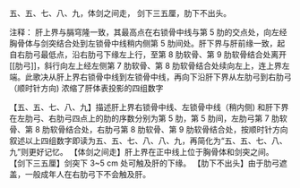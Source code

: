 五、五、七、八、九，体剑之间走，
剑下三五厘，肋下不出头。

注释：
肝上界与膈穹隆一致，其最高点在右锁骨中线与第 5 肋的交点处，向左经胸骨体与剑突结合处到左锁骨中线稍内侧第 5 肋间处。肝下界与肝前缘一致，起自右肋弓最低点，沿右肋弓下缘左上行，至第 8 肋软骨、第 9 肋软骨结合处离开[[肋弓]]，斜行向左上经左侧第 7 肋软骨、第 8 肋软骨结合处续向左上，连上界左端。此歌决从肝上界右锁骨中线到左锁骨中线，再向下沿肝下界从左肋弓到右肋弓（顺时针方向) 浓缩了肝体表投影的四组数字

【五、五、七、八、九】描述肝上界右锁骨中线、左锁骨中线（稍内侧) 和肝下界在左肋弓、右肋弓四点上的肋的序数分别为第 5 肋，第 5 肋间，左肋弓第 7 肋软骨、第 8 肋软骨结合处，右肋弓第 8 肋软骨、第 9 肋软骨结合处，按顺时针方向叙述以上四组数字即读为五、五、七、八、八、九，再简化为“五、五、七、八、九”则更好记忆。
【体剑之间走】肝上界在正中线上位于胸骨体和剑突之间。
【剑下三五厘】剑突下 3~5 cm 处可触及肝的下缘。
【肋下不出头】由于肋弓遮盖，一般成年人在右肋弓下不会触及肝。